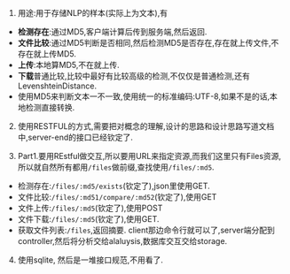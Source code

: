 <!--
 * @Github: https://github.com/Certseeds/CS209A_JAVA2
 * @Organization: SUSTech
 * @Author: nanoseeds
 * @Date: 2020-05-20 18:24:12
 * @LastEditors: nanoseeds
 * @LastEditTime: 2020-05-21 10:04:56
 * @License: CC-BY-NC-SA_V4_0 or any later version 
 -->

1. 用途:用于存储NLP的样本(实际上为文本),有
  + **检测存在**:通过MD5,客户端计算后传到服务端,然后返回.
  + **文件比较**:通过MD5判断是否相同,然后检测MD5是否存在,存在就上传文件,不存在就上传MD5.
  + **上传**:本地算MD5,不在就上传.
  + **下载**普通比较,比较中最好有比较高级的检测,不仅仅是普通检测,还有LevenshteinDistance.
  + 使用MD5来判断文本一不一致,使用统一的标准编码:UTF-8,如果不是的话,本地检测直接转换.

2. 使用RESTFUL的方式,需要把对概念的理解,设计的思路和设计思路写道文档中,server-end的接口已经钦定了.

3. Part1.要用REstful做交互,所以要用URL来指定资源,而我们这里只有Files资源,所以就自然所有都用`/files`做前缀,查找使用`/files/:md5`.
  + 检测存在:`/files/:md5/exists`(钦定了),json里使用GET.
  + 文件比较:`/files/:md51/compare/:md52`(钦定了),使用GET
  + 文件上传:`/files/:md5`(钦定了),使用POST
  + 文件下载:`/files/:md5`(钦定了),使用GET.
  + 获取文件列表:`/files`,返回摘要.
  client那边命令行就可以了,server端分配到controller,然后将分析交给alaluysis,数据库交互交给storage.

4. 使用sqlite, 然后是一堆接口规范,不用看了.